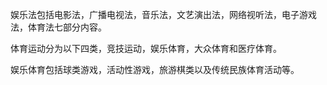 娱乐法包括电影法，广播电视法，音乐法，文艺演出法，网络视听法，电子游戏法，体育法七部分内容。

体育运动分为以下四类，竞技运动，娱乐体育，大众体育和医疗体育。

娱乐体育包括球类游戏，活动性游戏，旅游棋类以及传统民族体育活动等。